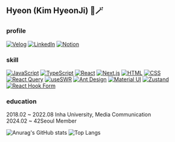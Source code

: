 ## Hyeon (Kim HyeonJi) 🧙🪄

### profile
[![Velog](https://img.shields.io/badge/Velog-20c997?style=flat&logo=V&logoColor=white)](
https://velog.io/@hyeon81/posts)
[![LinkedIn](https://img.shields.io/badge/LinkedIn-0077B5?style=flat&logo=LinkedIn&logoColor=white)](https://www.linkedin.com/public-profile/settings?trk=d_flagship3_profile_self_view_public_profile)
[![Notion](https://img.shields.io/badge/Notion-000000?style=flat&logo=Notion&logoColor=white)](https://www.notion.so/013f062fef3d4f8aa4e0a3864ceaf927?pvs=4)
<br/>
### skill
[![JavaScript](https://img.shields.io/badge/JavaScript-F7DF1E?style=flat&logo=JavaScript&logoColor=black)](https://developer.mozilla.org/en-US/docs/Web/JavaScript)
[![TypeScript](https://img.shields.io/badge/TypeScript-3178C6?style=flat&logo=TypeScript&logoColor=white)](https://www.typescriptlang.org/)
[![React](https://img.shields.io/badge/React-61DAFB?style=flat&logo=React&logoColor=white)](https://reactjs.org/)
[![Next.js](https://img.shields.io/badge/Next.js-000000?style=flat&logo=Next.js&logoColor=white)](https://nextjs.org/)
[![HTML](https://img.shields.io/badge/HTML5-E34F26?style=flat&logo=HTML5&logoColor=white)](https://developer.mozilla.org/en-US/docs/Web/HTML)
[![CSS](https://img.shields.io/badge/CSS3-1572B6?style=flat&logo=CSS3&logoColor=white)](https://developer.mozilla.org/en-US/docs/Web/CSS)
<br/>
[![React Query](https://img.shields.io/badge/React_Query-FFD900?style=flat&logo=React&logoColor=black)](https://react-query.tanstack.com/)
[![useSWR](https://img.shields.io/badge/useSWR-FF6C37?style=flat&logo=React&logoColor=black)](https://swr.vercel.app/)
[![Ant Design](https://img.shields.io/badge/Ant_Design-0170FE?style=flat&logo=Ant%20Design&logoColor=white)](https://ant.design/)
[![Material UI](https://img.shields.io/badge/Material_UI-0081CB?style=flat&logo=Material-UI&logoColor=white)](https://material-ui.com/)
[![Zustand](https://img.shields.io/badge/Zustand-FFD000?style=flat&logo=React&logoColor=black)](https://github.com/pmndrs/zustand)
[![React Hook Form](https://img.shields.io/badge/React_Hook_Form-0081CB?style=flat&logo=React&logoColor=white)](https://react-hook-form.com/)

### education
2018.02 ~ 2022.08 Inha University, Media Communication
<br/>
2024.02 ~ 42Seoul Member

![Anurag's GitHub stats](https://github-readme-stats.vercel.app/api?username=hyeon81&show_icons=true&theme=radical)
![Top Langs](https://github-readme-stats.vercel.app/api/top-langs/?username=hyeon81&layout=compact)
